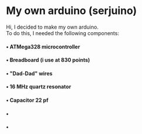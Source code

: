 # My own arduino (serjuino)
Hi, I decided to make my own arduino.  
To do this, I needed the following components:  
  
####  • ATMega328 microcontroller 
#### • Breadboard (i use at 830 points) 
####  • "Dad-Dad" wires 
####  • 16 MHz quartz resonator 
####  • Capacitor 22 pf 
####  •
####  •
